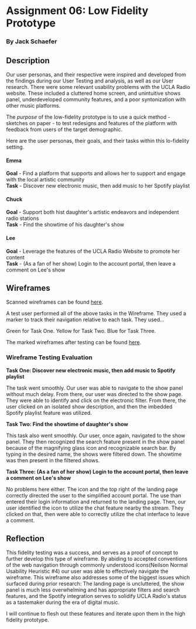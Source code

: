 # Assignment 06: Low Fidelity Prototype

### By Jack Schaefer

## Description

Our user personas, and their respective were inspired and developed from the findings during our User Testing and analysis, as well as our User research. There were some relevant usability problems with the UCLA Radio website. These included a cluttered home screen, and unintuitive shows panel, underdeveloped community features, and a poor syntonization with other music platforms.


The *purpose* of the low-fidelity prototype is to use a quick method - sketches on paper - to test redesigns and features of the platform with feedback from users of the target demographic.  

Here are the user personas, their goals, and their tasks within this lo-fidelity setting.

#### Emma
**Goal** - Find a platform that supports and allows her to support and engage with the local artistic community  
**Task** - Discover new electronic music, then add music to her Spotify playlist  

#### Chuck
**Goal** - Support both hist daughter's artistic endeavors and independent radio stations  
**Task** - Find the showtime of his daughter's show  

#### Lee
**Goal** - Leverage the features of the UCLA Radio Website to promote her content  
**Task** - (As a fan of her show) Login to the account portal, then leave a comment on Lee's show  

## Wireframes

Scanned wireframes can be found [here](https://drive.google.com/open?id=1DGCiaWU4Pmf33e2pjr7ZMAGdQdktEJh_).  

A test user performed all of the above tasks in the Wireframe. They used a marker to track their navigation relative to each task. They used...

Green for Task One.
Yellow for Task Two.
Blue for Task Three.

The marked wireframes after testing can be found [here](https://drive.google.com/file/d/1ICOGOzQeRo7S56xvvpEiquroWzgaK4c5/view?usp=sharing).

### Wireframe Testing Evaluation

**Task One: Discover new electronic music, then add music to Spotify playlist**  

The task went smoothly. Our user was able to navigate to the show panel without much delay. From there, our user was directed to the show page. They were able to identify and click on the electronic filter. From there, the user clicked on an isolated show description, and then the imbedded Spotify playlist feature was utilized.

**Task Two: Find the showtime of daughter's show**

This task also went smoothly. Our user, once again, navigated to the show panel. They then recognized the search feature present in the show panel because of the magnifying glass icon and recognizable search bar. By typing in the desired name, the shows were filtered down. The showtime was then present in the filtered shows. 

**Task Three: (As a fan of her show) Login to the account portal, then leave a comment on Lee's show**
 
No problems here either. The icon and the top right of the landing page correctly directed the user to the simplified account portal. The use than entered their login information and returned to the landing page. Then, our user identified the icon to utilize the chat feature nearby the stream. They clicked on that, then were able to correctly utilize the chat interface to leave a comment.

## Reflection

This fidelity testing was a success, and serves as a proof of concept to further develop this type of wireframe. By abiding to accepted conventions of the web navigation through commonly understood icons(Neilson Normal Usability Heuristic #4) our user was able to effectively navigate the wireframe. This wireframe also addresses some of the biggest issues which surfaced during prior research: The landing page is uncluttered, the show panel is much less overwhelming and has appropriate filters and search features, and the Spotify integration serves to solidify UCLA Radio's status as a tastemaker during the era of digital music.

I will continue to flesh out these features and iterate upon them in the high fidelity prototype.
